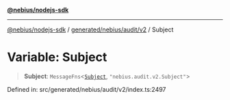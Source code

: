 [**@nebius/nodejs-sdk**](../../../../../README.md)

***

[@nebius/nodejs-sdk](../../../../../README.md) / [generated/nebius/audit/v2](../README.md) / Subject

# Variable: Subject

> **Subject**: `MessageFns`\<[`Subject`](../interfaces/Subject.md), `"nebius.audit.v2.Subject"`\>

Defined in: src/generated/nebius/audit/v2/index.ts:2497
